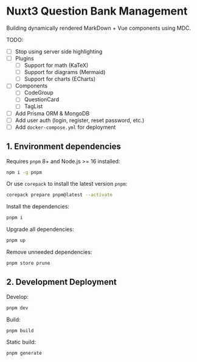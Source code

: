# Nuxt3 Question Bank Management

Building dynamically rendered MarkDown + Vue components using MDC.

TODO:

- [ ] Stop using server side highlighting
- [ ] Plugins
  - [ ] Support for math (KaTeX)
  - [ ] Support for diagrams (Mermaid)
  - [ ] Support for charts (ECharts)
- [ ] Components
  - [ ] CodeGroup
  - [ ] QuestionCard
  - [ ] TagList
- [ ] Add Prisma ORM & MongoDB
- [ ] Add user auth (login, register, reset password, etc.)
- [ ] Add `docker-compose.yml` for deployment

## 1. Environment dependencies

Requires `pnpm` 8+ and Node.js >= 16 installed:

```bash
npm i -g pnpm
```

Or use `corepack` to install the latest version `pnpm`:

```bash
corepack prepare pnpm@latest --activate
```

Install the dependencies:

```bash
pnpm i
```

Upgrade all dependencies:

```bash
pnpm up
```

Remove unneeded dependencies:

```bash
pnpm store prune
```

## 2. Development Deployment

Develop:

```bash
pnpm dev
```

Build:

```bash
pnpm build
```

Static build:

```bash
pnpm generate
```
